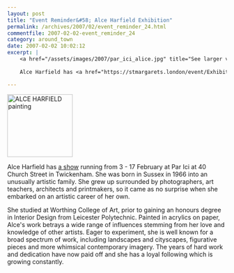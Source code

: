 ```yaml
---
layout: post
title: "Event Reminder&#58; Alce Harfield Exhibition"
permalink: /archives/2007/02/event_reminder_24.html
commentfile: 2007-02-02-event_reminder_24
category: around_town
date: 2007-02-02 10:02:12
excerpt: |
    <a href="/assets/images/2007/par_ici_alice.jpg" title="See larger version of - ALCE HARFIELD painting"><img src="/assets/images/2007/par_ici_alice_thumb.jpg" width="150" height="144" alt="ALCE HARFIELD painting" class="photo right" /></a>
    
    Alce Harfield has <a href="https://stmargarets.london/event/Exhibition/200702020423">a show</a> running from 3 - 17 February at Par Ici at 40 Church Street in Twickenham.  She was born in Sussex in 1966 into an unusually artistic family. She grew up surrounded by photographers, art teachers, architects and printmakers, so it came as no surprise when she embarked on an artistic career of her own.

---
```


<a href="/assets/images/2007/par_ici_alice.jpg" title="See larger version of - ALCE HARFIELD painting"><img src="/assets/images/2007/par_ici_alice_thumb.jpg" width="150" height="144" alt="ALCE HARFIELD painting" class="photo right" /></a>

Alce Harfield has [a show](https://stmargarets.london/event/Exhibition/200702020423) running from 3 - 17 February at Par Ici at 40 Church Street in Twickenham. She was born in Sussex in 1966 into an unusually artistic family. She grew up surrounded by photographers, art teachers, architects and printmakers, so it came as no surprise when she embarked on an artistic career of her own.

She studied at Worthing College of Art, prior to gaining an honours degree in Interior Design from Leicester Polytechnic. Painted in acrylics on paper, Alce's work betrays a wide range of influences stemming from her love and knowledge of other artists. Eager to experiment, she is well known for a broad spectrum of work, including landscapes and cityscapes, figurative pieces and more whimsical contemporary imagery. The years of hard work and dedication have now paid off and she has a loyal following which is growing constantly.
